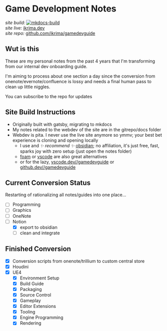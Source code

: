 # Game Development Notes

_*site build:*_ [![mkdocs-build](https://github.com/ikrima/gamedevguide/actions/workflows/mkdocs-build.yml/badge.svg)](https://github.com/ikrima/gamedevguide/actions/workflows/mkdocs-build.yml)  
_*site live:*_ [ikrima.dev](https://ikrima.dev)  
_*site repo:*_ [github.com/ikrima/gamedevguide](https://github.com/ikrima/gamedevguide)  

## Wut is this

These are my personal notes from the past 4 years that I'm transforming from our internal dev onboarding guide.

I'm aiming to process about one section a day since the conversion from onenote/evernote/confluence is lossy and needs a final human pass to clean up little niggles.

You can subscribe to the repo for updates

## Site Build Instructions

- Originally built with gatsby, migrating to mkdocs
- My notes related to the webdev of the site are in the gitrepo/docs folder
- Webdev is pita. I never use the live site anymore so ymmv; your best bet experience is cloning and opening locally
  - I use and _✨ recommend ✨_ [obsidian](https://obsidian.md); no affiliation, it's just free, fast, sparks joy with zero setup (just open the notes folder)
  - [foam](https://foambubble.github.io/) or [vscode](https://code.visualstudio.com/) are also great alternatives
  - or for the lazy, [vscode.dev//gamedevguide](https://vscode.dev/github/ikrima/gamedevguide) or [github.dev//gamedevguide](https://github.dev/ikrima/gamedevguide)

## Current Conversion Status

Restarting of rationalizing all notes/guides into one place...

- [ ] Programming
- [ ] Graphics
- [ ] OneNote
- [ ] Notion
  - [x] export to obsidian
  - [ ] clean and integrate

## Finished Conversion

- [x] Conversion scripts from onenote/trillium to custom central store
- [x] Houdini
- [x] UE4
  - [x] Environment Setup
  - [x] Build Guide
  - [x] Packaging
  - [x] Source Control
  - [x] Gameplay
  - [x] Editor Extensions
  - [x] Tooling
  - [x] Engine Programming
  - [x] Rendering

